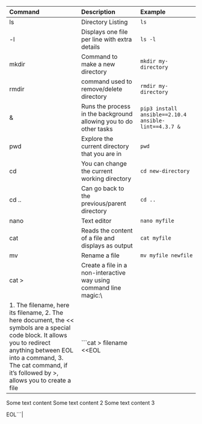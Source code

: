 |Command|Description|Example|
|:----|:----|:----|
|ls|Directory Listing|```ls```|
|-l|Displays one file per line with extra details|```ls -l```|
|mkdir|Command to make a new directory|```mkdir my-directory```|
|rmdir| command used to remove/delete directory|```rmdir my-directory```|
|&|Runs the process in the background allowing you to do other tasks|```pip3 install ansible==2.10.4 ansible-lint==4.3.7 &```|
|pwd|Explore the current directory that you are in|```pwd```|
|cd|You can change the current working directory|```cd new-directory```|
|cd ..|Can go back to the previous/parent directory|```cd ..```|
|nano|Text editor|```nano myfile```|
|cat|Reads the content of a file and displays as output|```cat myfile```|
|mv|Rename a file|```mv myfile newfile```|
|cat >|Create a file in a non-interactive way using command line magic:\\
1. The filename, here its filename, 2. The here document, the << symbols are a special code block. It allows you to redirect anything between EOL into a command, 3. The cat command, if it’s followed by >, allows you to create a file|```cat > filename <<EOL

Some text content
Some text content 2
Some text content 3

EOL```|

